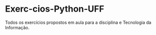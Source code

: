 # Exerc-cios-Python-UFF
Todos os exercícios propostos em aula para a disciplina e Tecnologia da Informação.
